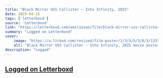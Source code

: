 ```yaml
---
title: "Black Mirror USS Callister – Into Infinity, 2025"
date: 2025-04-15
tags: ['letterboxd']
source: 'Letterboxd'
link: "https://letterboxd.com/emiliosao/film/black-mirror-uss-callister-into-infinity/"
summary: "Logged on Letterboxd"
cover:
    image: "https://a.ltrbxd.com/resized/film-poster/1/3/3/5/3/8/3/1335383-black-mirror-uss-callister-into-infinity-0-600-0-900-crop.jpg?v=f383aa095e"
    alt: "Black Mirror USS Callister – Into Infinity, 2025 movie poster"
description: "Logged"
---
```

## [Logged on Letterboxd](https://letterboxd.com/emiliosao/film/black-mirror-uss-callister-into-infinity/)

